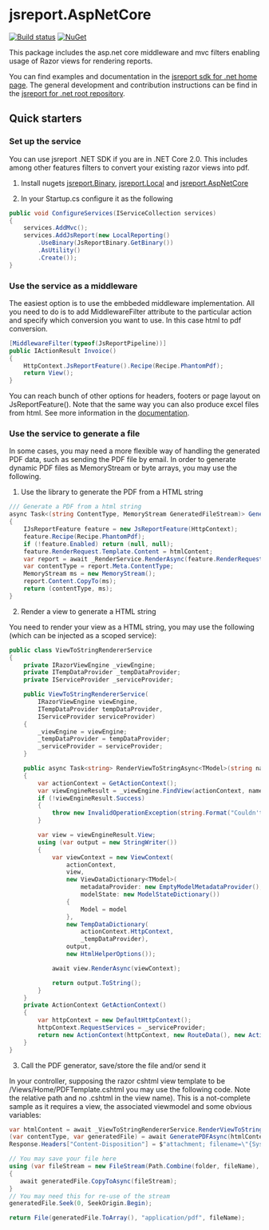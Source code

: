 # jsreport.AspNetCore
[![Build status](https://ci.appveyor.com/api/projects/status/4vyvsocrvn3en7os?svg=true)](https://ci.appveyor.com/project/pofider/jsreport-dotnet-aspnetcore)
[![NuGet](https://img.shields.io/nuget/v/jsreport.AspNetCore.svg)](https://nuget.org/packages/jsreport.AspNetCore)

This package includes the asp.net core middleware and mvc filters enabling usage of Razor views for rendering reports.

You can find examples and documentation in the [jsreport sdk for .net home page](https://jsreport.net/learn/dotnet).
The general development and contribution instructions can be find in the [jsreport for .net  root repository](https://github.com/jsreport/jsreport-dotnet).

## Quick starters
### Set up the service
You can use jsreport .NET SDK if you are in .NET Core 2.0. This includes among other features filters to convert your existing razor views into pdf. 

1. Install nugets [jsreport.Binary](https://www.nuget.org/packages/jsreport.Binary/), [jsreport.Local](https://www.nuget.org/packages/jsreport.Local/) and [jsreport.AspNetCore](https://www.nuget.org/packages/jsreport.AspNetCore/)

2. In your Startup.cs configure it as the following

```c#
public void ConfigureServices(IServiceCollection services)
{
    services.AddMvc();              
    services.AddJsReport(new LocalReporting()
        .UseBinary(JsReportBinary.GetBinary())
        .AsUtility()
        .Create());
}
```

### Use the service as a middleware

The easiest option is to use the embbeded middleware implementation. 
All you need to do is to add MiddlewareFilter attribute to the particular action and specify which conversion you want to use. 
In this case html to pdf conversion.

```c#
[MiddlewareFilter(typeof(JsReportPipeline))]
public IActionResult Invoice()
{
    HttpContext.JsReportFeature().Recipe(Recipe.PhantomPdf);
    return View();
}
```
You can reach bunch of other options for headers, footers or page layout on JsReportFeature(). Note that the same way you can also produce excel files from html. See more information in the [documentation](https://jsreport.net/learn/dotnet-aspnetcore).

### Use the service to generate a file

In some cases, you may need a more flexible way of handling the generated PDF data, such as sending the PDF file by email. 
In order to generate dynamic PDF files as MemoryStream or byte arrays, you may use the following.

1. Use the library to generate the PDF from a HTML string

```c#
/// Generate a PDF from a html string
async Task<(string ContentType, MemoryStream GeneratedFileStream)> GeneratePDFAsync(string htmlContent)
{
    IJsReportFeature feature = new JsReportFeature(HttpContext);
    feature.Recipe(Recipe.PhantomPdf);
    if (!feature.Enabled) return (null, null);
    feature.RenderRequest.Template.Content = htmlContent;
    var report = await _RenderService.RenderAsync(feature.RenderRequest);
    var contentType = report.Meta.ContentType;
    MemoryStream ms = new MemoryStream();
    report.Content.CopyTo(ms);
    return (contentType, ms);
}
```

2. Render a view to generate a HTML string

You need to render your view as a HTML string, you may use the following (which can be injected as a scoped service):


```c#
public class ViewToStringRendererService
{
    private IRazorViewEngine _viewEngine;
    private ITempDataProvider _tempDataProvider;
    private IServiceProvider _serviceProvider;

    public ViewToStringRendererService(
        IRazorViewEngine viewEngine,
        ITempDataProvider tempDataProvider,
        IServiceProvider serviceProvider)
    {
        _viewEngine = viewEngine;
        _tempDataProvider = tempDataProvider;
        _serviceProvider = serviceProvider;
    }

    public async Task<string> RenderViewToStringAsync<TModel>(string name, TModel model)
    {
        var actionContext = GetActionContext();
        var viewEngineResult = _viewEngine.FindView(actionContext, name, false);
        if (!viewEngineResult.Success)
        {
            throw new InvalidOperationException(string.Format("Couldn't find view '{0}'", name));
        }

        var view = viewEngineResult.View;
        using (var output = new StringWriter())
        {
            var viewContext = new ViewContext(
                actionContext,
                view,
                new ViewDataDictionary<TModel>(
                    metadataProvider: new EmptyModelMetadataProvider(),
                    modelState: new ModelStateDictionary())
                {
                    Model = model
                },
                new TempDataDictionary(
                    actionContext.HttpContext,
                    _tempDataProvider),
                output,
                new HtmlHelperOptions());

            await view.RenderAsync(viewContext);

            return output.ToString();
        }
    }
    private ActionContext GetActionContext()
    {
        var httpContext = new DefaultHttpContext();
        httpContext.RequestServices = _serviceProvider;
        return new ActionContext(httpContext, new RouteData(), new ActionDescriptor());
    }
}
```

3. Call the PDF generator, save/store the file and/or send it

In your controller, supposing the razor cshtml view template to be /Views/Home/PDFTemplate.cshtml you may use the following code.
Note the relative path and no .cshtml in the view name). 
This is a not-complete sample as it requires a view, the associated viewmodel and some obvious variables:

```c#
var htmlContent = await _ViewToStringRendererService.RenderViewToStringAsync("Home/PDFTemplate", viewModel);
(var contentType, var generatedFile) = await GeneratePDFAsync(htmlContent);
Response.Headers["Content-Disposition"] = $"attachment; filename=\"{System.Net.WebUtility.UrlEncode(fileName)}\"";

// You may save your file here
using (var fileStream = new FileStream(Path.Combine(folder, fileName), FileMode.Create))
{
   await generatedFile.CopyToAsync(fileStream);
}
// You may need this for re-use of the stream
generatedFile.Seek(0, SeekOrigin.Begin);

return File(generatedFile.ToArray(), "application/pdf", fileName);
```

